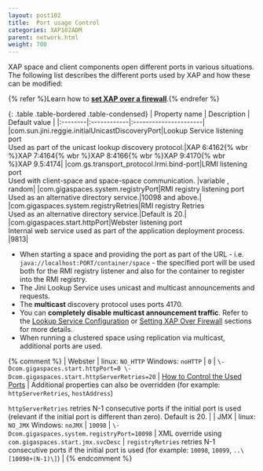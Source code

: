 ```yaml
---
layout: post102
title:  Port usage Control
categories: XAP102ADM
parent: network.html
weight: 700
---
```




XAP space and client components open different ports in various situations. The following list describes the different ports used by XAP and how these can be modified:

{% refer %}Learn how to **[set XAP over a firewall](./network-over-firewall.html)**.{% endrefer %}

{: .table .table-bordered .table-condensed}
| Property name | Description |   Default value |
|:--------|:------------|:----------------------|
|com.sun.jini.reggie.initialUnicastDiscoveryPort|Lookup Service listening port<br>Used as part of the unicast lookup discovery protocol.|XAP 6:4162{% wbr %}XAP 7:4164{% wbr %}XAP 8:4166{% wbr %}XAP 9:4170{% wbr %}<nobr>XAP 9.5:4174</nobr>|
|com.gs.transport_protocol.lrmi.bind-port|LRMI listening port<br>Used with client-space and space-space communication.  |variable , random|
|com.gigaspaces.system.registryPort|RMI registry listening port <br>Used as an alternative directory service.|10098 and above.|
|com.gigaspaces.system.registryRetries|RMI registry Retries <br>Used as an alternative directory service.|Default is 20.|
|com.gigaspaces.start.httpPort|Webster listening port<br>Internal web service used as part of the application deployment process. |9813|


- When starting a space and providing the port as part of the URL - i.e. `java://localhost:PORT/container/space` - the specified port will be used both for the RMI registry listener and also for the container to register into the RMI registry.
- The Jini Lookup Service uses unicast and multicast announcements and requests.
- The **multicast** discovery protocol uses ports 4170.
- You can **completely disable multicast announcement traffic**. Refer to the [Lookup Service Configuration](./network-lookup-service-configuration.html) or [Setting XAP Over Firewall](./network-over-firewall.html) sections for more details.
- When running a clustered space using replication via multicast, additional ports are used.

{% comment %}
| Webster | linux: `NO_HTTP` Windows: `noHTTP` | `0` | `\-Dcom.gigaspaces.start.httpPort=0 \-Dcom.gigaspaces.start.httpServerRetries=20`
   | [How to Control the Used Ports](webster.xml) | Additional properties can also be overridden (for example: `httpServerRetries`, `hostAddress`)

   `httpServerRetries` retries N-1 consecutive ports if the initial port is used (relevant if the initial port is different than zero). Default is 20.
   |
| JMX | linux: `NO_JMX` Windows: `noJMX` | `10098` | `\-Dcom.gigaspaces.system.registryPort=10098` | XML override using
   `com.gigaspaces.start.jmx.svcDesc` | `registryRetries` retries N-1 consecutive ports if the initial port is used (for example: `10098`, `10099`, `..\[10098+(N-1)\]`) |
{% endcomment %}

